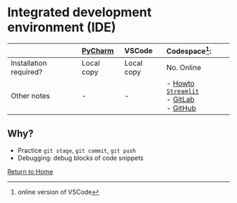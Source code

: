 # Integrated development environment (IDE)

| | [PyCharm](https://www.jetbrains.com/pycharm/features/web_development.html)  | VSCode | Codespace[^1]: |
| :-- | :-- | :-- | :-- |
| Installation required? | Local copy | Local copy | No. Online |
| Other notes | - | - | - [Howto ```Streamlit```](https://youtu.be/eXPP0tgapwM) <br> - [GitLab]() <br> - [GitHub](https://github.com/codespaces/new) |

[^1]: online version of VSCode

## Why? 
- Practice ```git stage```, ```git commit```, ```git push```
- Debugging: debug blocks of code snippets

[Return to Home](https://bccdc-dsi.github.io/Python-Git-workshop/)

